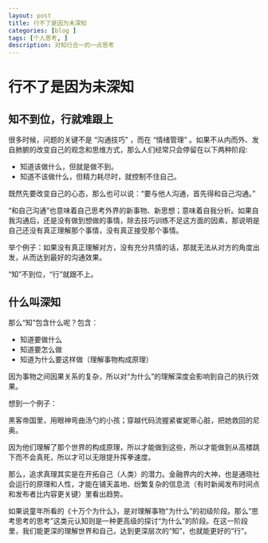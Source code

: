 ```yaml
---
layout: post  
title: 行不了是因为未深知  
categories: [blog ]  
tags: [个人思考, ]  
description: 对知行合一的一点思考  
---
```

  
# 行不了是因为未深知  
  
## 知不到位，行就难跟上    
  很多时候，问题的关键不是 “沟通技巧” ，而在 “情绪管理” 。如果不从内而外、发自肺腑的改变自己的观念和思维方式，那么人们经常只会停留在以下两种阶段:  
    
  * 知道该做什么，但就是做不到。  
  * 知道不该做什么，但精力耗尽时，就控制不住自己。  
  
既然先要改变自己的心态，那么也可以说：“要与他人沟通，首先得和自己沟通。”  
  
  “和自己沟通”也意味着自己思考外界的新事物、新思想；意味着自我分析。如果自我沟通后，还是没有做到想做的事情，除去技巧训练不足这方面的因素，那说明是自己还没有真正理解那个事情，没有真正接受那个事情。  
  
  举个例子：如果没有真正理解对方，没有充分共情的话，那就无法从对方的角度出发，从而达到最好的沟通效果。  
  
  “知”不到位，“行”就跟不上。  
  
    
## 什么叫深知  
  
  那么“知”包含什么呢？包含：  
  
  * 知道要做什么
  * 知道要怎么做
  * 知道为什么要这样做（理解事物构成原理）
   
因为事物之间因果关系的复杂，所以对“为什么”的理解深度会影响到自己的执行效果。  

想到一个例子：  

黑客帝国里，用眼神弯曲汤勺的小孩；穿越代码流握紧崔妮蒂心脏，把她救回的尼奥。  

因为他们理解了那个世界的构成原理，所以才能做到这些，所以才能做到从高楼跳下而不会真死，所以才可以无限提升挥拳速度。  

那么，追求真理其实是在开拓自己（人类）的潜力。金融界内的大神，也是通晓社会运行的原理和人性，才能在铺天盖地、纷繁复杂的信息流（有时新闻发布时间点和发布者比内容更关键）里看出趋势。 

如果说童年所看的《十万个为什么》，是对理解事物“为什么”的初级阶段。那么“思考思考的思考”这类元认知则是一种更高级的探讨“为什么”的阶段。在这一阶段里，我们能更深的理解世界和自己，达到更深层次的“知”，也就能更好的“行”。
  
  
  
